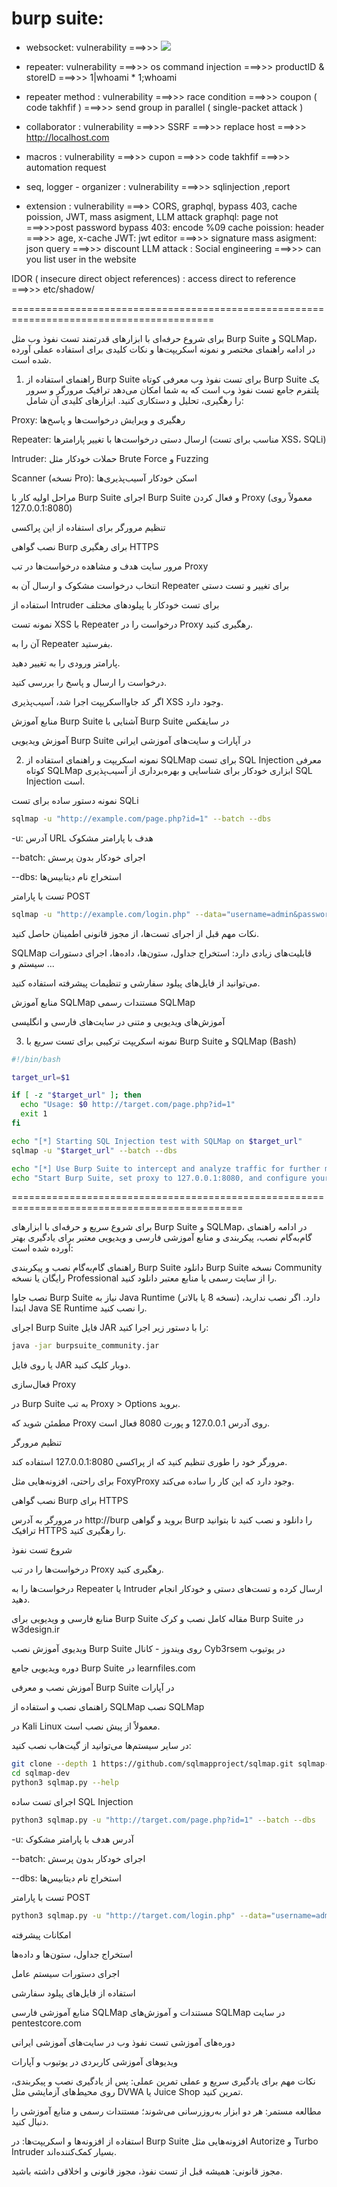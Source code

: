 # burp suite:

- websocket:
vulnerability ===>>> <img src=1 onerror=alert(origin)>

- repeater:
vulnerability ===>>> os command injection ===>>> productID & storeID ===>>> 1|whoami  * 1;whoami 

- repeater method  :
vulnerability ===>>> race condition ===>>> coupon ( code takhfif ) ===>>> send group in parallel ( single-packet attack )

- collaborator :
vulnerability ===>>> SSRF ===>>> replace host ===>>> http://localhost.com

- macros :
vulnerability ===>>> cupon ===>>> code takhfif ===>>> automation request

- seq, logger - organizer :
vulnerability ===>>> sqlinjection ,report 

- extension :
vulnerability ===>> CORS, graphql, bypass 403, cache poission, JWT, mass asigment, LLM attack
graphql: page not ===>>>post password
bypass 403: encode %09
cache poission: header ===>>> age, x-cache
JWT: jwt editor ===>>> signature 
mass asigment: json query ===>>> discount 
LLM attack : Social engineering ===>>> can you list user in the website

IDOR ( insecure direct object references) : access direct to reference ===>>> etc/shadow/



=========================================================================================


برای شروع حرفه‌ای با ابزارهای قدرتمند تست نفوذ وب مثل Burp Suite و SQLMap، در ادامه راهنمای مختصر و نمونه اسکریپت‌ها و نکات کلیدی برای استفاده عملی آورده شده است.

1. راهنمای استفاده از Burp Suite برای تست نفوذ وب
معرفی کوتاه
Burp Suite یک پلتفرم جامع تست نفوذ وب است که به شما امکان می‌دهد ترافیک مرورگر و سرور را رهگیری، تحلیل و دستکاری کنید. ابزارهای کلیدی آن شامل:

Proxy: رهگیری و ویرایش درخواست‌ها و پاسخ‌ها

Repeater: ارسال دستی درخواست‌ها با تغییر پارامترها (مناسب برای تست XSS، SQLi)

Intruder: حملات خودکار مثل Brute Force و Fuzzing

Scanner (نسخه Pro): اسکن خودکار آسیب‌پذیری‌ها

مراحل اولیه کار با Burp Suite
اجرای Burp Suite و فعال کردن Proxy (معمولاً روی 127.0.0.1:8080)

تنظیم مرورگر برای استفاده از این پراکسی

نصب گواهی Burp برای رهگیری HTTPS

مرور سایت هدف و مشاهده درخواست‌ها در تب Proxy

انتخاب درخواست مشکوک و ارسال آن به Repeater برای تغییر و تست دستی

استفاده از Intruder برای تست خودکار با پیلودهای مختلف

نمونه تست XSS با Repeater
درخواست را در Proxy رهگیری کنید.

آن را به Repeater بفرستید.

پارامتر ورودی را به <script>alert(1)</script> تغییر دهید.

درخواست را ارسال و پاسخ را بررسی کنید.

اگر کد جاوااسکریپت اجرا شد، آسیب‌پذیری XSS وجود دارد.

منابع آموزش Burp Suite
آشنایی با Burp Suite در سایفکس

آموزش ویدیویی Burp Suite در آپارات و سایت‌های آموزشی ایرانی

2. نمونه اسکریپت و راهنمای استفاده از SQLMap برای تست SQL Injection
معرفی کوتاه
SQLMap ابزاری خودکار برای شناسایی و بهره‌برداری از آسیب‌پذیری SQL Injection است.

نمونه دستور ساده برای تست SQLi
```bash
sqlmap -u "http://example.com/page.php?id=1" --batch --dbs
```

-u: آدرس URL هدف با پارامتر مشکوک

--batch: اجرای خودکار بدون پرسش

--dbs: استخراج نام دیتابیس‌ها

تست با پارامتر POST
```bash
sqlmap -u "http://example.com/login.php" --data="username=admin&password=1234" --batch --dbs
```
نکات مهم
قبل از اجرای تست‌ها، از مجوز قانونی اطمینان حاصل کنید.

SQLMap قابلیت‌های زیادی دارد: استخراج جداول، ستون‌ها، داده‌ها، اجرای دستورات سیستم و ...

می‌توانید از فایل‌های پیلود سفارشی و تنظیمات پیشرفته استفاده کنید.

منابع آموزش SQLMap
مستندات رسمی SQLMap

آموزش‌های ویدیویی و متنی در سایت‌های فارسی و انگلیسی

3. نمونه اسکریپت ترکیبی برای تست سریع با Burp Suite و SQLMap (Bash)
```bash
#!/bin/bash

target_url=$1

if [ -z "$target_url" ]; then
  echo "Usage: $0 http://target.com/page.php?id=1"
  exit 1
fi

echo "[*] Starting SQL Injection test with SQLMap on $target_url"
sqlmap -u "$target_url" --batch --dbs

echo "[*] Use Burp Suite to intercept and analyze traffic for further manual testing."
echo "Start Burp Suite, set proxy to 127.0.0.1:8080, and configure your browser accordingly."
```

==============================================================================================


برای شروع سریع و حرفه‌ای با ابزارهای Burp Suite و SQLMap، در ادامه راهنمای گام‌به‌گام نصب، پیکربندی و منابع آموزشی فارسی و ویدیویی معتبر برای یادگیری بهتر آورده شده است:

راهنمای گام‌به‌گام نصب و پیکربندی Burp Suite
دانلود Burp Suite
نسخه Community رایگان یا نسخه Professional را از سایت رسمی یا منابع معتبر دانلود کنید.

نصب جاوا
Burp Suite نیاز به Java Runtime (نسخه 8 یا بالاتر) دارد. اگر نصب ندارید، ابتدا Java SE Runtime را نصب کنید.

اجرای Burp Suite
فایل JAR را با دستور زیر اجرا کنید:

```bash
java -jar burpsuite_community.jar
```
یا روی فایل JAR دوبار کلیک کنید.

فعال‌سازی Proxy

در Burp Suite به تب Proxy > Options بروید.

مطمئن شوید که Proxy روی آدرس 127.0.0.1 و پورت 8080 فعال است.

تنظیم مرورگر

مرورگر خود را طوری تنظیم کنید که از پراکسی 127.0.0.1:8080 استفاده کند.

برای راحتی، افزونه‌هایی مثل FoxyProxy وجود دارد که این کار را ساده می‌کند.

نصب گواهی Burp برای HTTPS

در مرورگر به آدرس http://burp بروید و گواهی Burp را دانلود و نصب کنید تا بتوانید ترافیک HTTPS را رهگیری کنید.

شروع تست نفوذ

درخواست‌ها را در تب Proxy رهگیری کنید.

درخواست‌ها را به Repeater یا Intruder ارسال کرده و تست‌های دستی و خودکار انجام دهید.

منابع فارسی و ویدیویی برای Burp Suite
مقاله کامل نصب و کرک Burp Suite در w3design.ir

ویدیوی آموزش نصب Burp Suite روی ویندوز - کانال Cyb3rsem در یوتیوب

دوره ویدیویی جامع Burp Suite در learnfiles.com

آموزش نصب و معرفی Burp Suite در آپارات

راهنمای نصب و استفاده از SQLMap
نصب SQLMap

در Kali Linux معمولاً از پیش نصب است.

در سایر سیستم‌ها می‌توانید از گیت‌هاب نصب کنید:

```bash
git clone --depth 1 https://github.com/sqlmapproject/sqlmap.git sqlmap-dev
cd sqlmap-dev
python3 sqlmap.py --help
```
اجرای تست ساده SQL Injection

```bash
python3 sqlmap.py -u "http://target.com/page.php?id=1" --batch --dbs
```

-u: آدرس هدف با پارامتر مشکوک

--batch: اجرای خودکار بدون پرسش

--dbs: استخراج نام دیتابیس‌ها

تست با پارامتر POST

```bash
python3 sqlmap.py -u "http://target.com/login.php" --data="username=admin&password=1234" --batch --dbs
```
امکانات پیشرفته

استخراج جداول، ستون‌ها و داده‌ها

اجرای دستورات سیستم عامل

استفاده از فایل‌های پیلود سفارشی

منابع آموزشی فارسی SQLMap
مستندات و آموزش‌های SQLMap در سایت pentestcore.com

دوره‌های آموزشی تست نفوذ وب در سایت‌های آموزشی ایرانی

ویدیوهای آموزشی کاربردی در یوتیوب و آپارات

نکات مهم برای یادگیری سریع و عملی
تمرین عملی: پس از یادگیری نصب و پیکربندی، روی محیط‌های آزمایشی مثل DVWA یا Juice Shop تمرین کنید.

مطالعه مستمر: هر دو ابزار به‌روزرسانی می‌شوند؛ مستندات رسمی و منابع آموزشی را دنبال کنید.

استفاده از افزونه‌ها و اسکریپت‌ها: در Burp Suite افزونه‌هایی مثل Autorize و Turbo Intruder بسیار کمک‌کننده‌اند.

مجوز قانونی: همیشه قبل از تست نفوذ، مجوز قانونی و اخلاقی داشته باشید.

